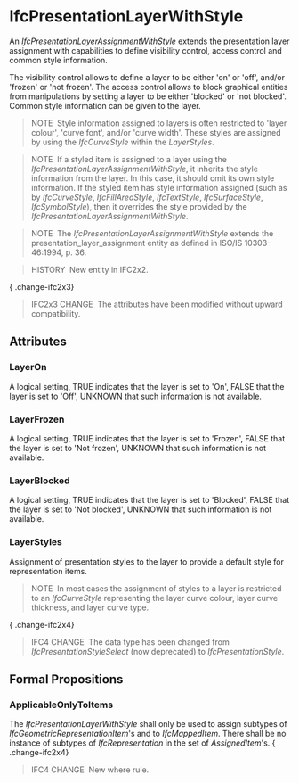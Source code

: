 # IfcPresentationLayerWithStyle

An _IfcPresentationLayerAssignmentWithStyle_ extends the presentation layer assignment with capabilities to define visibility control, access control and common style information.

The visibility control allows to define a layer to be either 'on' or 'off', and/or 'frozen' or 'not frozen'. The access control allows to block graphical entities from manipulations by setting a layer to be either 'blocked' or 'not blocked'. Common style information can be given to the layer.

> NOTE&nbsp; Style information assigned to layers is often restricted to 'layer colour', 'curve font', and/or 'curve width'. These styles are assigned by using the _IfcCurveStyle_ within the _LayerStyles_.

> NOTE&nbsp; If a styled item is assigned to a layer using the _IfcPresentationLayerAssignmentWithStyle_, it inherits the style information from the layer. In this case, it should omit its own style information. If the styled item has style information assigned (such as by _IfcCurveStyle_, _IfcFillAreaStyle_, _IfcTextStyle_, _IfcSurfaceStyle_, _IfcSymbolStyle_), then it overrides the style provided by the _IfcPresentationLayerAssignmentWithStyle_.

> NOTE&nbsp; The _IfcPresentationLayerAssignmentWithStyle_ extends the presentation_layer_assignment entity as defined in ISO/IS 10303-46:1994, p. 36.

> HISTORY&nbsp; New entity in IFC2x2.

{ .change-ifc2x3}
> IFC2x3 CHANGE &nbsp;The attributes have been modified without upward compatibility.

## Attributes

### LayerOn
A logical setting, TRUE indicates that the layer is set to 'On', FALSE that the layer is set to 'Off', UNKNOWN that such information is not available.

### LayerFrozen
A logical setting, TRUE indicates that the layer is set to 'Frozen', FALSE that the layer is set to 'Not frozen', UNKNOWN that such information is not available.

### LayerBlocked
A logical setting, TRUE indicates that the layer is set to 'Blocked', FALSE that the layer is set to 'Not blocked', UNKNOWN that such information is not available.

### LayerStyles
Assignment of presentation styles to the layer to provide a default style for representation items.
> NOTE&nbsp; In most cases the assignment of styles to a layer is restricted to an _IfcCurveStyle_ representing the layer curve colour, layer curve thickness, and layer curve type.

{ .change-ifc2x4}
> IFC4 CHANGE&nbsp; The data type has been changed from _IfcPresentationStyleSelect_ (now deprecated) to _IfcPresentationStyle_.

## Formal Propositions

### ApplicableOnlyToItems
The _IfcPresentationLayerWithStyle_ shall only be used to assign subtypes of _IfcGeometricRepresentationItem_'s and to _IfcMappedItem_. There shall be no instance of subtypes of _IfcRepresentation_ in the set of _AssignedItem_'s.
{ .change-ifc2x4}
> IFC4 CHANGE&nbsp; New where rule.
